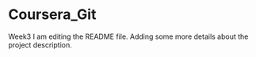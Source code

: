 # Coursera_Git
Week3
I am editing the README file. Adding some more details about the project description.
